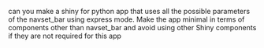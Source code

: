 can you make a shiny for python app that uses all the possible parameters of the navset_bar using express mode.
Make the app minimal in terms of components other than navset_bar and avoid using other Shiny components if they are not required for this app
